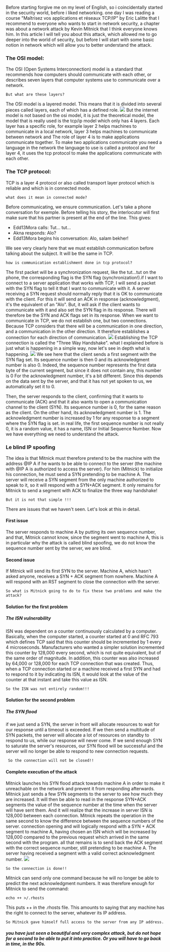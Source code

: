 

Before starting forgive me on my level of English, so i coincidentally started in the security world, before i liked networking. one day I was reading a course "Maîtrisez vos applications et réseaux TCP/IP" by Eric Lalitte that I recommend to everyone who wants to start in network security, a chapter was about a network attack by Kevin Mitnick that I think everyone knows him.
In this article I will tell you about this attack, which allowed me to go deeper into the world of security, but before I will start with some basic notion in network which will allow you to better understand the attack.

### The OSI model:
The OSI (Open Systems Interconnection) model is a standard that recommends how computers should communicate with each other, or describes seven layers that computer systems use to communicate over a network.
```
But what are these layers?
```
The OSI model is a layered model. This means that it is divided into several pieces called layers, each of which has a defined role.
![](https://encrypted-tbn0.gstatic.com/images?q=tbn:ANd9GcSW0rFwZq8nzZtkrQG04TVl4nnZF20Y1lq_jA&usqp=CAU)
But the internet model is not based on the osi model, it is just the theoretical model, the model that is really used is the tcp/ip model which only has 4 layers.
Each layer has a specific role, for example layer 2 helps machines to communicate in a local network, layer 3 helps machines to communicate between network and The role of layer 4 is  to make applications communicate together.
To make two applications communicate you need a language in the network the language to use is called a protocol and for layer 4, it uses the tcp protocol to make the applications communicate with each other.
### The TCP protocol:

TCP is a layer 4 protocol or also called transport layer protocol which is reliable and which is in connected mode.
```
what does it mean in connected mode?
```
Before communicating, we ensure communication.
Let's take a phone conversation for exemple. Before telling his story, the interlocutor will first make sure that his partner is present at the end of the line. This gives:

- Edd13Mora calls: Tut... tut...
- Akna responds: Alo?
- Edd13Mora begins his conversation: Alo, salam bekher!

We see very clearly here that we must establish communication before talking about the subject. It will be the same in TCP.
```
how is communication establishment done in tcp protocol?
```
The first packet will be a synchronization request, like the tut...tut on the phone, the corresponding flag is the SYN flag (synchronization!).if I want to connect to a server application that works with TCP, I will send a packet with the SYN flag to tell it that I want to communicate with it. A server receiving a SYN request should normally reply that it is OK to communicate with the client. For this it will send an ACK in response (acknowledgment), it's the equivalent of an "Alo". But, it will ask if the client wants to communicate with it and also set the SYN flag in its response. There will therefore be the SYN and ACK flags set in its response.
When we want to communicate in TCP, we do not establish one, but two connections. Because TCP considers that there will be a communication in one direction, and a communication in the other direction. It therefore establishes a connection for each direction of communication.
![](https://snabaynetworking.com/wp-content/uploads/2019/10/TCP-3-Way-Handshake-Process-1.jpg)
Establishing the TCP connection is called the "Three Way Handshake".
what I explained before is just what is happening in a simple way, now let's see in depth what is happening.
![](https://user.oc-static.com/upload/2021/12/01/16383652866638_P2C2-1_1.png)
We see here that the client sends a first segment with the SYN flag set. Its sequence number is then 0 and its acknowledgment number is also 0. Indeed, the sequence number represents the first data byte of the current segment, but since it does not contain any, this number is 0 For the acknowledgment number, it's a bit different. Since this depends on the data sent by the server, and that it has not yet spoken to us, we automatically set it to 0.

Then, the server responds to the client, confirming that it wants to communicate (ACK) and that it also wants to open a communication channel to the client (SYN). Its sequence number is 0, for the same reason as the client. On the other hand, its acknowledgment number is 1. The acknowledgment number is increased by 1 for any response to a segment where the SYN flag is set.
in real life, the first sequence number is not really 0, it is a random value, it has a name, ISN or Initial Sequence Number.
Now we have everything we need to understand the attack.
### Le blind IP spoofing
The idea is that Mitnick must therefore pretend to be the machine with the address @IP A if he wants to be able to connect to the server (the machine with @IP A is authorized to access the server).
For him (Mitnick) to initialize his connection, he must send a SYN pretending to be machine A.
The server will receive a SYN segment from the only machine authorized to speak to it, so it will respond with a SYN+ACK segment.
It only remains for Mitnick to send a segment with ACK to finalize the three way handshake!
```
But it is not that simple !!!
```
There are issues that we haven't seen. Let's look at this in detail.
#### First issue
The server responds to machine A by putting its own sequence number, and that, Mitnick cannot know, since the segment went to machine A, this is in particular why the attack is called blind spoofing, we do not know the sequence number sent by the server, we are blind.

#### Second issue
If Mitnick will send its first SYN to the server. Machine A, which hasn't asked anyone, receives a SYN + ACK segment from nowhere. Machine A will respond with an RST segment to close the connection with the server.
```
So what is Mitnick going to do to fix these two problems and make the attack?
```
#### Solution for the first problem
##### The ISN vulnerability
ISN was dependent on a counter continuously calculated by a computer. Basically, when the computer started, a counter started at 0 and RFC 793 which defines TCP said that this counter should be incremented by 1 every 4 microseconds. Manufacturers who wanted a simpler solution incremented this counter by 128,000 every second, which is not quite equivalent, but of the same order of magnitude.
In addition, this counter was also increased by 64,000 or 128,000 for each TCP connection that was created.
Thus, when a TCP connection started or a machine received a first SYN and had to respond to it by indicating its ISN, it would look at the value of the counter at that instant and take this value as ISN.
```
So the ISN was not entirely random!!!
```
#### Solution for the second problem
##### The SYN flood
if we just send a SYN, the server in front will allocate resources to wait for our response until a timeout is exceeded. If we then send a multitude of SYN packets, the server will allocate a lot of resources on standby to respond to us, while our response will never come. If we send enough SYN to saturate the server's resources, our SYN flood will be successful and the server will no longer be able to respond to new connection requests.
```
 So the connection will not be closed!!
```
#### Complete execution of the attack 
Mitnick launches his SYN flood attack towards machine A in order to make it unreachable on the network and prevent it from responding afterwards. Mitnick just sends a few SYN segments to the server to see how much they are increased. It will then be able to read in the response SYN+ACK segments the value of the sequence number at the time when the server will have sent them. And it will realize that the increase in server ISN is 128,000 between each connection. Mitnick repeats the operation in the same second to know the difference between the sequence numbers of the server. connection opening and will logically respond with a SYN + ACK segment to machine A, having chosen an ISN which will be increased by 128,000 compared to the previous request which arrived in the same second with the program. all that remains is to send back the ACK segment with the correct sequence number, still pretending to be machine A. The server having received a segment with a valid correct acknowledgment number.
![](https://media-exp1.licdn.com/dms/image/C4D22AQGDKouJo6vH4Q/feedshare-shrink_800/0/1638927551060?e=1661385600&v=beta&t=In8981t1uA5OO3G6jXhrxNULXSBLC04o-zJ_dqe78GA)
```
So the connection is done!!
```
Mitnick can send only one command because he will no longer be able to predict the next acknowledgment numbers.
It was therefore enough for Mitnick to send the command:
```
echo ++ >/.rhosts
```
This puts ++ in the .rhosts file. This amounts to saying that any machine has the right to connect to the server, whatever its IP address.
```
So Mitnick gave himself full access to the server from any IP address.
```
##### you have just seen a beautiful and very complex attack, but do not hope for a second to be able to put it into practice. Or you will have to go back in time, in the 90s.
